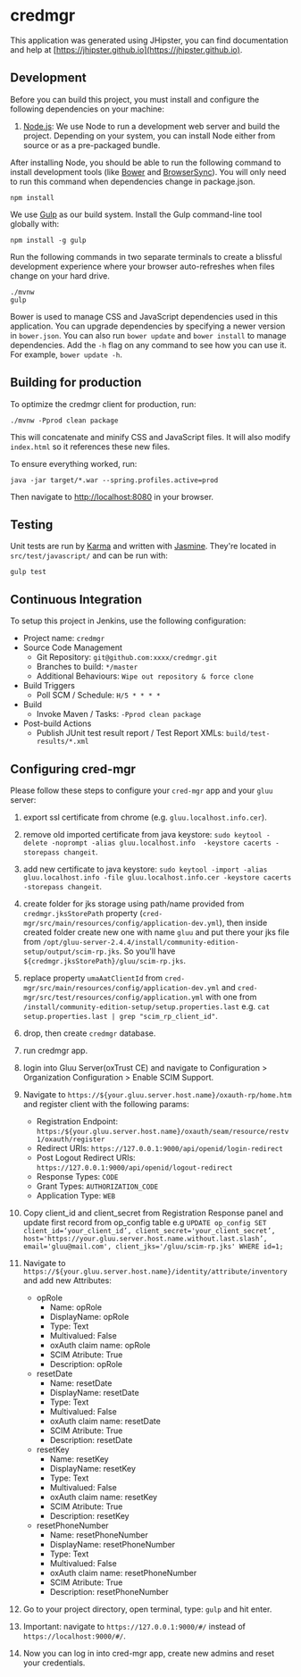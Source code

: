 # credmgr

This application was generated using JHipster, you can find documentation and help at [https://jhipster.github.io](https://jhipster.github.io).

## Development

Before you can build this project, you must install and configure the following dependencies on your machine:

1. [Node.js][]: We use Node to run a development web server and build the project.
   Depending on your system, you can install Node either from source or as a pre-packaged bundle.

After installing Node, you should be able to run the following command to install development tools (like
[Bower][] and [BrowserSync][]). You will only need to run this command when dependencies change in package.json.

    npm install

We use [Gulp][] as our build system. Install the Gulp command-line tool globally with:

    npm install -g gulp

Run the following commands in two separate terminals to create a blissful development experience where your browser
auto-refreshes when files change on your hard drive.

    ./mvnw
    gulp

Bower is used to manage CSS and JavaScript dependencies used in this application. You can upgrade dependencies by
specifying a newer version in `bower.json`. You can also run `bower update` and `bower install` to manage dependencies.
Add the `-h` flag on any command to see how you can use it. For example, `bower update -h`.


## Building for production

To optimize the credmgr client for production, run:

    ./mvnw -Pprod clean package

This will concatenate and minify CSS and JavaScript files. It will also modify `index.html` so it references
these new files.

To ensure everything worked, run:

    java -jar target/*.war --spring.profiles.active=prod

Then navigate to [http://localhost:8080](http://localhost:8080) in your browser.

## Testing

Unit tests are run by [Karma][] and written with [Jasmine][]. They're located in `src/test/javascript/` and can be run with:

    gulp test



## Continuous Integration

To setup this project in Jenkins, use the following configuration:

* Project name: `credmgr`
* Source Code Management
    * Git Repository: `git@github.com:xxxx/credmgr.git`
    * Branches to build: `*/master`
    * Additional Behaviours: `Wipe out repository & force clone`
* Build Triggers
    * Poll SCM / Schedule: `H/5 * * * *`
* Build
    * Invoke Maven / Tasks: `-Pprod clean package`
* Post-build Actions
    * Publish JUnit test result report / Test Report XMLs: `build/test-results/*.xml`

[JHipster]: https://jhipster.github.io/
[Node.js]: https://nodejs.org/
[Bower]: http://bower.io/
[Gulp]: http://gulpjs.com/
[BrowserSync]: http://www.browsersync.io/
[Karma]: http://karma-runner.github.io/
[Jasmine]: http://jasmine.github.io/2.0/introduction.html
[Protractor]: https://angular.github.io/protractor/

## Configuring cred-mgr

Please follow these steps to configure your `cred-mgr` app and your `gluu` server:

1. export ssl certificate from chrome (e.g. `gluu.localhost.info.cer`).

2. remove old imported certificate from java keystore: `sudo keytool -delete -noprompt -alias gluu.localhost.info  -keystore cacerts -storepass changeit`.

3. add new certificate to java keystore: `sudo keytool -import -alias gluu.localhost.info -file gluu.localhost.info.cer -keystore cacerts -storepass changeit`.

4. create folder for jks storage using path/name provided from `credmgr.jksStorePath` property (`cred-mgr/src/main/resources/config/application-dev.yml`), then inside created folder create new one with name `gluu` and put there your jks file from `/opt/gluu-server-2.4.4/install/community-edition-setup/output/scim-rp.jks`. So you'll have `${credmgr.jksStorePath}/gluu/scim-rp.jks`.

5. replace property `umaAatClientId` from `cred-mgr/src/main/resources/config/application-dev.yml`  and `cred-mgr/src/test/resources/config/application.yml` with one from `/install/community-edition-setup/setup.properties.last` e.g. `cat setup.properties.last | grep "scim_rp_client_id"`.

6. drop, then create `credmgr` database.

7. run credmgr app.

8. login into Gluu Server(oxTrust CE) and navigate to Configuration > Organization Configuration > Enable SCIM Support.

9. Navigate to `https://${your.gluu.server.host.name}/oxauth-rp/home.htm` and register client with the following params:
    * Registration Endpoint: `https:/${your.gluu.server.host.name}/oxauth/seam/resource/restv1/oxauth/register`
    * Redirect URIs: `https://127.0.0.1:9000/api/openid/login-redirect`
    * Post Logout Redirect URIs: `https://127.0.0.1:9000/api/openid/logout-redirect`
    * Response Types: `CODE`
    * Grant Types: `AUTHORIZATION_CODE`
    * Application Type: `WEB`

10. Copy client_id and client_secret from Registration Response panel and update first record from op_config table e.g
`UPDATE op_config SET client_id=‘your_client_id’, client_secret='your_client_secret’, host='https://your.gluu.server.host.name.without.last.slash’, email='gluu@mail.com', client_jks='/gluu/scim-rp.jks' WHERE id=1;`

11. Navigate to `https://${your.gluu.server.host.name}/identity/attribute/inventory` and add new Attributes:
    * opRole
        * Name: opRole
        * DisplayName: opRole
        * Type: Text
        * Multivalued: False
        * oxAuth claim name: opRole
        * SCIM Atribute: True
        * Description: opRole
    * resetDate
        * Name: resetDate
        * DisplayName: resetDate
        * Type: Text
        * Multivalued: False
        * oxAuth claim name: resetDate
        * SCIM Atribute: True
        * Description: resetDate
    * resetKey
        * Name: resetKey
        * DisplayName: resetKey
        * Type: Text
        * Multivalued: False
        * oxAuth claim name: resetKey
        * SCIM Atribute: True
        * Description: resetKey
    * resetPhoneNumber
        * Name: resetPhoneNumber
        * DisplayName: resetPhoneNumber
        * Type: Text
        * Multivalued: False
        * oxAuth claim name: resetPhoneNumber
        * SCIM Atribute: True
        * Description: resetPhoneNumber

12. Go to your project directory, open terminal, type: `gulp` and hit enter.

13. Important: navigate to `https://127.0.0.1:9000/#/` instead of `https://localhost:9000/#/`.

14. Now you can log in into cred-mgr app, create new admins and reset your credentials.

